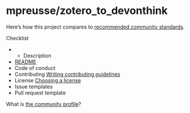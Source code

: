 # mpreusse/zotero\_to\_devonthink

Here’s how this project compares to [recommended community standards](https://opensource.guide/).

 Checklist

* * Description
* [README](blob/master/mpreusse-zotero_to_devonthink-3.md)
* Code of conduct
* Contributing [Writing contributing guidelines](https://docs.github.com/articles/setting-guidelines-for-repository-contributors/)
* License [Choosing a license](https://docs.github.com/articles/adding-a-license-to-a-repository/)
*  Issue templates
*  Pull request template

What is [the community profile](https://docs.github.com/articles/viewing-your-community-profile)?

